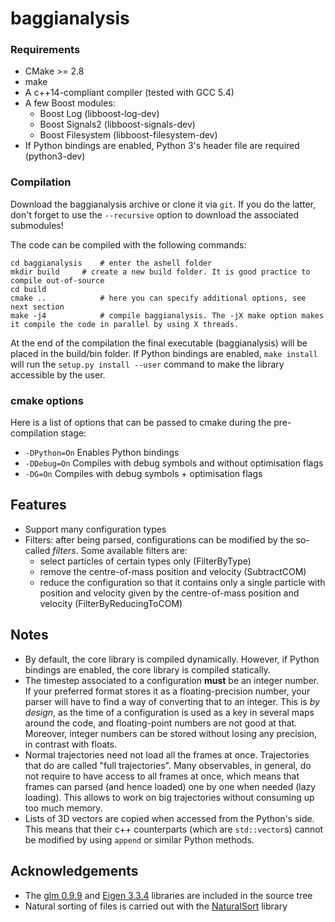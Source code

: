 # baggianalysis

### Requirements

* CMake >= 2.8
* make
* A c++14-compliant compiler (tested with GCC 5.4)
* A few Boost modules:
    * Boost Log (libboost-log-dev) 
    * Boost Signals2 (libboost-signals-dev)
    * Boost Filesystem (libboost-filesystem-dev)
* If Python bindings are enabled, Python 3's header file are required (python3-dev)

### Compilation

Download the baggianalysis archive or clone it via `git`. If you do the latter, don't forget to use the `--recursive` option to download the associated submodules! 

The code can be compiled with the following commands:

	cd baggianalysis	# enter the ashell folder
	mkdir build		# create a new build folder. It is good practice to compile out-of-source
	cd build
	cmake ..			# here you can specify additional options, see next section
	make -j4			# compile baggianalysis. The -jX make option makes it compile the code in parallel by using X threads.

At the end of the compilation the final executable (baggianalysis) will be placed in the build/bin folder. If Python bindings are enabled, `make install` will run the `setup.py install --user` command to make the library accessible by the user.

### cmake options

Here is a list of options that can be passed to cmake during the pre-compilation stage:

* `-DPython=On`			Enables Python bindings
* `-DDebug=On`				Compiles with debug symbols and without optimisation flags
* `-DG=On`					Compiles with debug symbols + optimisation flags

## Features

* Support many configuration types
* Filters: after being parsed, configurations can be modified by the so-called *filters*. Some available filters are:
	* select particles of certain types only (FilterByType)
	* remove the centre-of-mass position and velocity (SubtractCOM)
	* reduce the configuration so that it contains only a single particle with position and velocity given by the centre-of-mass position and velocity (FilterByReducingToCOM)

## Notes

* By default, the core library is compiled dynamically. However, if Python bindings are enabled, the core library is compiled statically.
* The timestep associated to a configuration **must** be an integer number. If your preferred format stores it as a floating-precision number, your parser will have to find a way of converting that to an integer. This is *by design*, as the time of a configuration is used as a key in several maps around the code, and floating-point numbers are not good at that. Moreover, integer numbers can be stored without losing any precision, in contrast with floats.
* Normal trajectories need not load all the frames at once. Trajectories that do are called "full trajectories". Many observables, in general, do not require to have access to all frames at once, which means that frames can parsed (and hence loaded) one by one when needed (lazy loading). This allows to work on big trajectories without consuming up too much memory.
* Lists of 3D vectors are copied when accessed from the Python's side. This means that their c++ counterparts (which are `std::vector`s) cannot be modified by using `append` or similar Python methods. 

## Acknowledgements

* The [glm 0.9.9](https://glm.g-truc.net/0.9.9/index.html) and [Eigen 3.3.4](http://eigen.tuxfamily.org/index.php?title=Main_Page) libraries are included in the source tree
* Natural sorting of files is carried out with the [NaturalSort](https://github.com/scopeInfinity/NaturalSort) library
